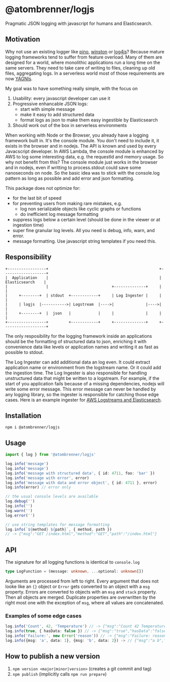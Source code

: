 # @atombrenner/logjs

Pragmatic JSON logging with javascript for humans and Elasticsearch.

## Motivation

Why not use an existing logger like [pino](https://github.com/pinojs/pino),
[winston](https://github.com/winstonjs/winston)
or [log4js](https://github.com/log4js-node/log4js-node)?
Because mature logging frameworks tend to suffer from feature overload.
Many of them are designed for a world, where monolithic applications run
a long time on the same servers. They need to take care of writing to files,
cleaning up old files, aggregating logs. In a serverless world most of those
requirements are now [YAGNIs](https://martinfowler.com/bliki/Yagni.html).

My goal was to have something really simple, with the focus on

1. Usability: every javascript developer can use it
2. Progressive enhancable JSON logs:
   - start with simple message
   - make it easy to add structured data
   - format logs as json to make them easy ingestible by Elasticsearch
3. Should work out of the box in serverless environments

When working with Node or the Browser, you already have a logging framework built in.
It's the console module. You don't need to include it, it exists in the browser
and in nodejs. The API is known and used by every Javacscript developer.
In AWS Lambda, the console module is enhanced by AWS to log some interesting
data, e.g. the requestId and memory usage. So why not benefit from this?
The console module just works in the browser and in nodejs, even if writting
to process.stdout could save some nanoseconds on node.
So the basic idea was to stick with the console.log pattern as long as possible
and add error and json formatting.

This package does not optimize for:

- for the last bit of speed
- for preventing users from making rare mistakes, e.g.
  - log non serializable objects like cyclic graphs or functions
  - do inefficient log message formatting
- suppress logs below a certain level (should be done in the viewer or at ingestion time)
- super fine granular log levels. All you need is debug, info, warn, and error.
- message formatting. Use javascript string templates if you need this.

## Responsibility

```
+-----------------+                                                 +-------------------+
|  Application    |                                                 |  Elasticsearch    |
|                 |                            +--------------+     |                   |
|     +--------+  | stdout  +------------+     | Log Ingester |     |                   |
|     | logjs  |----------->| Logstream  |---->|              |---->|                   |
|     +--------+  |  json   |            |     |              |     |                   |
+-----------------+         +------------+     +--------------+     +-------------------+
```

The only resposibility for the logging framework inside an applications should be the
formatting of structured data to json, enriching it with convenience data like levels
or application names and writing it as fast as possible to stdout.

The Log Ingester can add additional data an log even. It could extract application name or environment from the logstream name. Or it could add the ingestion time.
The Log Ingester is also responsible for handling unstructured data that might be
written to a logstream. For example, if the start of you application fails because
of a missing dependencies, nodejs will write some error message. This error message can
never be handled by any logging library, so the ingester is responsible for catching
those edge cases.
Here is an example ingester for [AWS Logstreams and Elasticsearch](https://github.com/atombrenner/aws-log-to-elastic).

## Installation

`npm i @atombrenner/logjs`

## Usage

```ts
import { log } from '@atombrenner/logjs'

log.info('message')
log.info('message')
log.info('message with structured data', { id: 4711, foo: 'bar' })
log.info('message with error', error)
log.info('message with data and error object', { id: 4711 }, error)
log.info(error) // error only

// the usual console levels are available
log.debug('')
log.info('')
log.warn('')
log.error('')

// use string templates for message formatting
log.info(`${method} ${path}`, { method, path })
// -> {"msg":"GET /index.html","method":"GET","path":"/index.html"}
```

## API

The signature for all logging functions is identical to `console.log`

```ts
type LogFunction = (message: unknown, ...optional: unknown[])
```

Arguments are processed from left to right. Every argument that does not looke like
an `{}` object or `Error` gets converted to an object with a `msg` property.
Errors are converted to objects with an `msg` and `stack` property.
Then all objects are merged. Duplicate properties are overwritten by the right
most one with the exception of `msg`, where all values are concatenated.

### Examples of some edge cases

```ts
log.info('Count', 42, 'Temperature') // -> {"msg":"Count 42 Temperature"}
log.info(true, { hasData: false }) // -> {"msg":"true","hasData":"false"}
log.info('Failure:', new Error('reason')) // -> {"msg":"Failure: reason","stack":"..."}
log.info({msg: 'a', data: 1}, {msg: 'b', data: 2}) -> // {"msg":"a b","data":2}
```

## How to publish a new version

1. `npm version <major|minor|version>` (creates a git commit and tag)
2. `npm publish` (implicitly calls `npm run prepare`)
